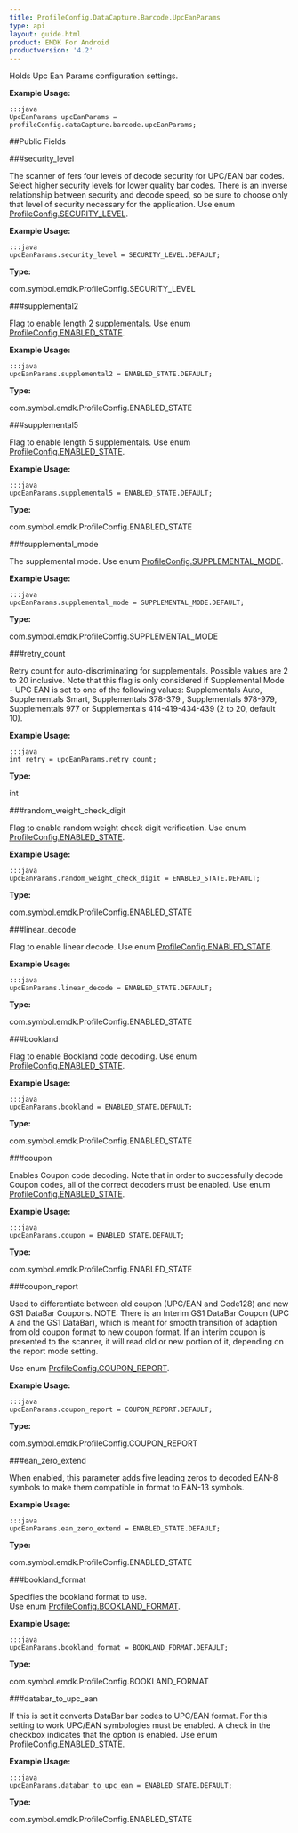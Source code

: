 ```yaml
---
title: ProfileConfig.DataCapture.Barcode.UpcEanParams
type: api
layout: guide.html
product: EMDK For Android
productversion: '4.2'
---
```



Holds Upc Ean Params configuration settings.
 
 

**Example Usage:**
	
	:::java	
	UpcEanParams upcEanParams = profileConfig.dataCapture.barcode.upcEanParams;


##Public Fields

###security_level

The scanner of fers four levels of decode security for UPC/EAN bar codes. 
 Select higher security levels for lower quality bar codes. 
 There is an inverse relationship between security and decode speed, so be sure to choose only that level of security necessary for the application.
 Use enum [ ProfileConfig.SECURITY_LEVEL](../ProfileConfig-SECURITY_LEVEL). 
 
 

**Example Usage:**
	
	:::java	
	upcEanParams.security_level = SECURITY_LEVEL.DEFAULT;


**Type:**

com.symbol.emdk.ProfileConfig.SECURITY_LEVEL

###supplemental2

Flag to enable length 2 supplementals.
 Use enum [ ProfileConfig.ENABLED_STATE](../ProfileConfig-ENABLED_STATE). 
 
 

**Example Usage:**
	
	:::java	
	upcEanParams.supplemental2 = ENABLED_STATE.DEFAULT;


**Type:**

com.symbol.emdk.ProfileConfig.ENABLED_STATE

###supplemental5

Flag to enable length 5 supplementals.
 Use enum [ ProfileConfig.ENABLED_STATE](../ProfileConfig-ENABLED_STATE). 
 
 

**Example Usage:**
	
	:::java	
	upcEanParams.supplemental5 = ENABLED_STATE.DEFAULT;


**Type:**

com.symbol.emdk.ProfileConfig.ENABLED_STATE

###supplemental_mode

The supplemental mode.
 Use enum [ ProfileConfig.SUPPLEMENTAL_MODE](../ProfileConfig-SUPPLEMENTAL_MODE). 
 
 

**Example Usage:**
	
	:::java	
	upcEanParams.supplemental_mode = SUPPLEMENTAL_MODE.DEFAULT;


**Type:**

com.symbol.emdk.ProfileConfig.SUPPLEMENTAL_MODE

###retry_count

Retry count for auto-discriminating for supplementals. Possible values are 2 to 20 inclusive. 
 Note that this flag is only considered if Supplemental Mode - UPC EAN is set to one of the following values: 
 Supplementals Auto, Supplementals Smart, Supplementals 378-379 , Supplementals 978-979, Supplementals 977 or Supplementals 414-419-434-439 (2 to 20, default 10).
 
 

**Example Usage:**
	
	:::java	
	int retry = upcEanParams.retry_count;


**Type:**

int

###random_weight_check_digit

Flag to enable random weight check digit verification.
 Use enum [ ProfileConfig.ENABLED_STATE](../ProfileConfig-ENABLED_STATE). 
 
 

**Example Usage:**
	
	:::java	
	upcEanParams.random_weight_check_digit = ENABLED_STATE.DEFAULT;


**Type:**

com.symbol.emdk.ProfileConfig.ENABLED_STATE

###linear_decode

Flag to enable linear decode. 
 Use enum [ ProfileConfig.ENABLED_STATE](../ProfileConfig-ENABLED_STATE). 
 
 

**Example Usage:**
	
	:::java	
	upcEanParams.linear_decode = ENABLED_STATE.DEFAULT;


**Type:**

com.symbol.emdk.ProfileConfig.ENABLED_STATE

###bookland

Flag to enable Bookland code decoding.
 Use enum [ ProfileConfig.ENABLED_STATE](../ProfileConfig-ENABLED_STATE). 
 
 

**Example Usage:**
	
	:::java	
	upcEanParams.bookland = ENABLED_STATE.DEFAULT;


**Type:**

com.symbol.emdk.ProfileConfig.ENABLED_STATE

###coupon

Enables Coupon code decoding. 
 Note that in order to successfully decode Coupon codes, all of the correct decoders must be enabled.
 Use enum [ ProfileConfig.ENABLED_STATE](../ProfileConfig-ENABLED_STATE). 
 
 

**Example Usage:**
	
	:::java	
	upcEanParams.coupon = ENABLED_STATE.DEFAULT;


**Type:**

com.symbol.emdk.ProfileConfig.ENABLED_STATE

###coupon_report

Used to differentiate between old coupon (UPC/EAN and Code128) and new GS1 DataBar Coupons. 
 NOTE: There is an Interim GS1 DataBar Coupon (UPC A and the GS1 DataBar), which is meant for smooth transition of adaption from old coupon format to new coupon format. 
 If an interim coupon is presented to the scanner, it will read old or new portion of it, depending on the report mode setting.

 Use enum [ ProfileConfig.COUPON_REPORT](../ProfileConfig-COUPON_REPORT). 
 
 

**Example Usage:**
	
	:::java	
	upcEanParams.coupon_report = COUPON_REPORT.DEFAULT;


**Type:**

com.symbol.emdk.ProfileConfig.COUPON_REPORT

###ean_zero_extend

When enabled, this parameter adds five leading zeros to decoded EAN-8 symbols to make them compatible in format to EAN-13 symbols.
 
 

**Example Usage:**
	
	:::java	
	upcEanParams.ean_zero_extend = ENABLED_STATE.DEFAULT;


**Type:**

com.symbol.emdk.ProfileConfig.ENABLED_STATE

###bookland_format

Specifies the bookland format to use.  
 Use enum [ ProfileConfig.BOOKLAND_FORMAT](../ProfileConfig-BOOKLAND_FORMAT). 
 
 

**Example Usage:**
	
	:::java	
	upcEanParams.bookland_format = BOOKLAND_FORMAT.DEFAULT;


**Type:**

com.symbol.emdk.ProfileConfig.BOOKLAND_FORMAT

###databar_to_upc_ean

If this is set it converts DataBar bar codes to UPC/EAN format. 
 For this setting to work UPC/EAN symbologies must be enabled. A check in the checkbox indicates that the option is enabled.
 Use enum [ ProfileConfig.ENABLED_STATE](../ProfileConfig-ENABLED_STATE). 
 
 

**Example Usage:**
	
	:::java	
	upcEanParams.databar_to_upc_ean = ENABLED_STATE.DEFAULT;


**Type:**

com.symbol.emdk.ProfileConfig.ENABLED_STATE

